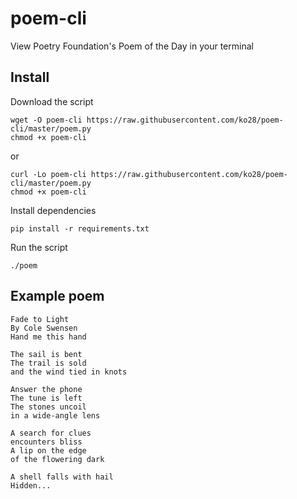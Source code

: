 # poem-cli
View Poetry Foundation's Poem of the Day in your terminal

## Install
Download the script 
```
wget -O poem-cli https://raw.githubusercontent.com/ko28/poem-cli/master/poem.py
chmod +x poem-cli
```
or
```
curl -Lo poem-cli https://raw.githubusercontent.com/ko28/poem-cli/master/poem.py
chmod +x poem-cli
```
Install dependencies 
```
pip install -r requirements.txt
```
Run the script
```
./poem
```

## Example poem
```
Fade to Light                                                                                                           
By Cole Swensen                                                                                                                                                                                                                                 Hand me this hand

The sail is bent
The trail is sold
and the wind tied in knots

Answer the phone
The tune is left
The stones uncoil
in a wide-angle lens

A search for clues
encounters bliss
A lip on the edge
of the flowering dark

A shell falls with hail
Hidden...
```
